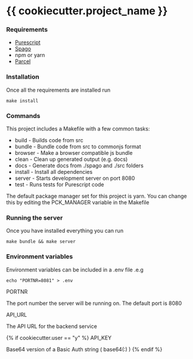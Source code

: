 {{ cookiecutter.project_name }}
===

### Requirements

* [Purescript](https://github.com/purescript/purescript)
* [Spago](https://github.com/spacchetti/spago)
* npm or yarn
* [Parcel](https://parceljs.org) 

### Installation

Once all the requirements are installed run

    make install

### Commands

This project includes a Makefile with a few common tasks:

* build   - Builds code from src
* bundle  - Bundle code from src to commonjs format
* browser - Make a browser compatible js bundle
* clean   - Clean up generated output (e.g. docs)
* docs    - Generate docs from ./spago and ./src folders
* install - Install all dependencies
* server  - Starts development server on port 8080
* test    - Runs tests for Purescript code

The default package manager set for this project is yarn.
You can change this by editing the PCK_MANAGER variable in the Makefile

### Running the server

Once you have installed everything you can run

    make bundle && make server

### Environment variables

Environment variables can be included in a .env file .e.g

    echo "PORTNR=8081" > .env

PORTNR

The port number the server will be running on. The default port is 8080

 
API_URL

The API URL for the backend service

{% if cookiecutter.user == "y" %}
API_KEY

Base64 version of a Basic Auth string ( base64(<username>:<password>) )
{% endif %}
